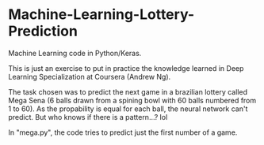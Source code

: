 # Machine-Learning-Lottery-Prediction
Machine Learning code in Python/Keras.

This is just an exercise to put in practice the knowledge learned in Deep Learning Specialization at Coursera (Andrew Ng).

The task chosen was to predict the next game in a brazilian lottery called Mega Sena (6 balls drawn from a spining bowl with 60 balls numbered from 1 to 60). As the propability is equal for each ball, the neural network can't predict. But who knows if there is a pattern...? lol

In "mega.py", the code tries to predict just the first number of a game.
